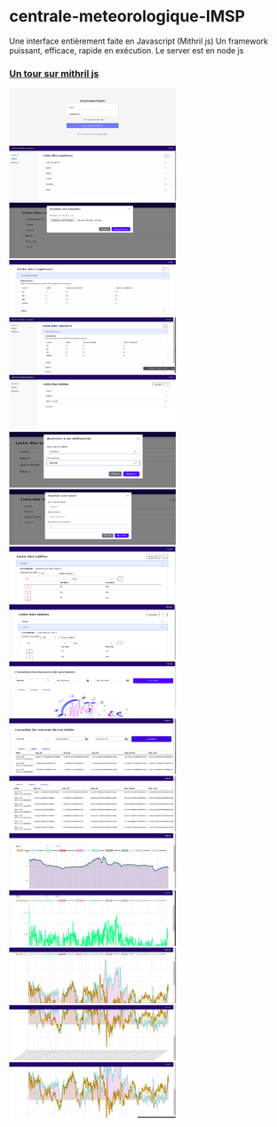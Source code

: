 # centrale-meteorologique-IMSP


<p> Une interface entièrement faite en Javascript (Mithril js)
Un framework puissant, efficace, rapide en exécution. Le server est en node js </p>

### <a href="https://mithril.js.org/"> Un tour sur mithril js </a>


<img src="./client/assets/img/im1.png" width="300" height="100"/>
<img src="./client/assets/img/im2.png" width="300" height="100"/>
<img src="./client/assets/img/im3.png" width="300" height="100"/>
<img src="./client/assets/img/im4.png" width="300" height="100"/>
<img src="./client/assets/img/im5.png" width="300" height="100"/>
<img src="./client/assets/img/im6.png" width="300" height="100"/>
<img src="./client/assets/img/im7.png" width="300" height="100"/>
<img src="./client/assets/img/im8.png" width="300" height="100"/>
<img src="./client/assets/img/im9.png" width="300" height="100"/>
<img src="./client/assets/img/im10.png" width="300" height="100"/>
<img src="./client/assets/img/im11.png" width="300" height="100"/>
<img src="./client/assets/img/im12.png" width="300" height="100"/>
<img src="./client/assets/img/im13.png" width="300" height="100"/>
<img src="./client/assets/img/im14.png" width="300" height="100"/>
<img src="./client/assets/img/im15.png" width="300" height="100"/>
<img src="./client/assets/img/im16.png" width="300" height="100"/>
<img src="./client/assets/img/im17.png" width="300" height="100"/>
<img src="./client/assets/img/im18.png" width="300" height="100"/>